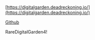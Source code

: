 [https://digitalgarden.deadreckoning.io/](https://digitalgarden.deadreckoning.io/)

[Github](https://github.com/exproject/digital-garden)

RareDigitalGarden4!